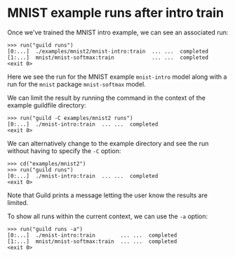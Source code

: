 # MNIST example runs after intro train

Once we've trained the MNIST intro example, we can see an associated
run:

    >>> run("guild runs")
    [0:...]  ./examples/mnist2/mnist-intro:train  ... ...  completed
    [1:...]  mnist/mnist-softmax:train            ... ...  completed
    <exit 0>

Here we see the run for the MNIST example `mnist-intro` model along
with a run for the `mnist` package `mnist-softmax` model.

We can limit the result by running the command in the context of the
example guildfile directory:

    >>> run("guild -C examples/mnist2 runs")
    [0:...]  ./mnist-intro:train  ... ...  completed
    <exit 0>

We can alternatively change to the example directory and see the run
without having to specify the `-C` option:

    >>> cd("examples/mnist2")
    >>> run("guild runs")
    [0:...]  ./mnist-intro:train  ... ...  completed
    <exit 0>

Note that Guild prints a message letting the user know the results are
limited.

To show all runs within the current context, we can use the `-a`
option:

    >>> run("guild runs -a")
    [0:...]  ./mnist-intro:train        ... ...  completed
    [1:...]  mnist/mnist-softmax:train  ... ...  completed
    <exit 0>

